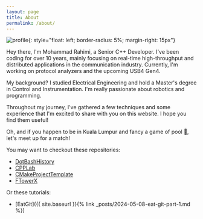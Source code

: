 ```yaml
---
layout: page
title: About
permalink: /about/
---
```


![profile](https://gravatar.com/avatar/3a648617ab98198334f03c560bfbdf5e4923ab08c60132fa9f6da5f2048ebeb0?s=200){: style="float: left; border-radius: 5%; margin-right: 15px"}

Hey there, I'm Mohammad Rahimi, a Senior C++ Developer. I've been coding for
over 10 years, mainly focusing on real-time high-throughput and distributed
applications in the communication industry. Currently, I'm working on protocol
analyzers and the upcoming USB4 Gen4.

My background? I studied Electrical Engineering and hold a Master's degree in
Control and Instrumentation. I'm really passionate about robotics and
programming.

Throughout my journey, I've gathered a few techniques and some experience that
I'm excited to share with you on this website. I hope you find them useful!

Oh, and if you happen to be in Kuala Lumpur and fancy a game of pool 🎱, let's
meet up for a match!

You may want to checkout these repositories:

- [DotBashHistory][dot-bash-history-repo]
- [CPPLab][cpp-lab-repo]
- [CMakeProjectTemplate][cmake-project-template-repo]
- [FTowerX][ftowerx-repo]

Or these tutorials:

- [EatGit]({{ site.baseurl }}{% link _posts/2024-05-08-eat-git-part-1.md %})

[dot-bash-history-repo]: https://github.com/MhmRhm/DotBashHistory
[cpp-lab-repo]: https://github.com/MhmRhm/cpplab
[cmake-project-template-repo]: https://github.com/MhmRhm/CMakeProjectTemplate
[ftowerx-repo]: https://github.com/MhmRhm/FTowerX

